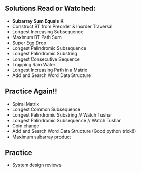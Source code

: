 ## Solutions Read or Watched:
- **Subarray Sum Equals K**
- Construct BT from Preorder & Inorder Traversal
- Longest Increasing Subsequence
- Maximum BT Path Sum
- Super Egg Drop
- Longest Palindromic Subsequence
- Longest Palindromic Substring
- Longest Consecutive Sequence
- Trapping Rain Water
- Longest Increasing Path in a Matrix
- Add and Search Word Data Structure

## Practice Again!!
- Spiral Matrix
- Longest Common Subsequence
- Longest Palindromic Substring // Watch Tushar
- Longest Palindromic Subsequence // Watch Tushar
- Coin change
- Add and Search Word Data Structure (Good python trick!!)
- Maximum subarray product

## Practice
- System design reviews
